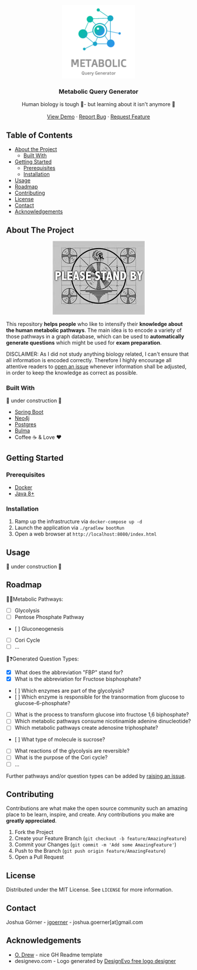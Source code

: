 <!-- PROJECT LOGO -->
<br />
<p align="center">
    <img src="images/logo.png" alt="Logo" width="200" height="200">
  <h3 align="center">Metabolic Query Generator</h3>

  <p align="center">
    Human biology is tough 🤯- but learning about it isn't anymore 🥳 
    <br />
    <br />
    <a href="">View Demo</a>
    ·
    <a href="">Report Bug</a>
    ·
    <a href="">Request Feature</a>
  </p>
</p>



<!-- TABLE OF CONTENTS -->
## Table of Contents

* [About the Project](#about-the-project)
  * [Built With](#built-with)
* [Getting Started](#getting-started)
  * [Prerequisites](#prerequisites)
  * [Installation](#installation)
* [Usage](#usage)
* [Roadmap](#roadmap)
* [Contributing](#contributing)
* [License](#license)
* [Contact](#contact)
* [Acknowledgements](#acknowledgements)


<!-- ABOUT THE PROJECT -->
## About The Project

<p align="center">
          <img src="images/about.png">
</p>

This repository **helps people** who like to intensify their **knowledge about the human metabolic pathways**.
The main idea is to encode a variety of those pathways in a graph database, which can be used to **automatically generate questions** which might be used for **exam preparation**.

DISCLAIMER: As I did not study anything biology related, I can't ensure that all information is encoded correctly.
Therefore I highly encourage all attentive readers to [open an issue](https://github.com/jgoerner/query-generator/issues) whenever information shall be adjusted, in order to keep the knowledge as correct as possible. 

### Built With

🚧 under construction 🚧
- [Spring Boot](https://spring.io/projects/spring-boot)
- [Neo4j](https://neo4j.com/)
- [Postgres](https://www.postgresql.org/)
- [Bulma](https://bulma.io/)
- Coffee ☕️ & Love ❤️

<!-- GETTING STARTED -->
## Getting Started

### Prerequisites

- [Docker](https://www.docker.com/)
- [Java 8+](https://aws.amazon.com/corretto/)

### Installation

1. Ramp up the infrastructure via `docker-compose up -d`
2. Launch the application via `./gradlew bootRun`
3. Open a web browser at `http://localhost:8080/index.html`

<!-- USAGE EXAMPLES -->
## Usage

🚧 under construction 🚧

<!-- ROADMAP -->
## Roadmap

🧬🧪Metabolic Pathways:
- [ ] Glycolysis
- [ ] Pentose Phosphate Pathway
- [ ] Gluconeogenesis
- [ ] Cori Cycle
- [ ] ...

🤖❓Generated Question Types:

- [x] What does the abbreviation "FBP" stand for?
- [x] What is the abbreviation for Fructose bisphosphate?
- [ ] Which enzymes are part of the glycolysis?
- [ ] Which enzyme is responsible for the transormation from glucose to glucose-6-phosphate?
- [ ] What is the process to transform glucose into fructose 1,6 biphosphate?
- [ ] Which metabolic pathways consume nicotinamide adenine dinucleotide?
- [ ] Which metabolic pathways create adenosine triphosphate?
- [ ] What type of molecule is sucrose?
- [ ] What reactions of the glycolysis are reversible?
- [ ] What is the purpose of the Cori cycle?
- [ ] ...

Further pathways and/or question types can be added by [raising an issue](https://github.com/jgoerner/query-generator/issues). 



<!-- CONTRIBUTING -->
## Contributing

Contributions are what make the open source community such an amazing place to be learn, inspire, and create. Any contributions you make are **greatly appreciated**.

1. Fork the Project
2. Create your Feature Branch (`git checkout -b feature/AmazingFeature`)
3. Commit your Changes (`git commit -m 'Add some AmazingFeature'`)
4. Push to the Branch (`git push origin feature/AmazingFeature`)
5. Open a Pull Request



<!-- LICENSE -->
## License

Distributed under the MIT License. See `LICENSE` for more information.



<!-- CONTACT -->
## Contact

Joshua Görner - [jgoerner](https://www.linkedin.com/in/jgoerner/) - joshua.goerner[at]gmail.com



<!-- ACKNOWLEDGEMENTS -->
## Acknowledgements
* [O. Drew](https://github.com/othneildrew/Best-README-Template) - nice GH Readme template
* designevo.com - Logo generated by [DesignEvo free logo designer](https://www.designevo.com/logo-maker/)
